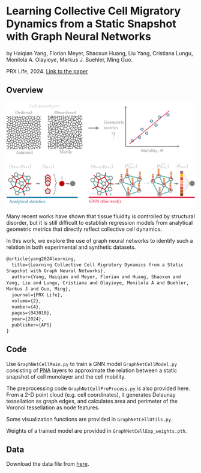# Learning Collective Cell Migratory Dynamics from a Static Snapshot with Graph Neural Networks
by Haiqian Yang, Florian Meyer, Shaoxun Huang, Liu Yang, Cristiana Lungu, Monilola A. Olayioye, Markus J. Buehler, Ming Guo.

PRX Life, 2024. [Link to the paper](https://doi.org/10.1103/PRXLife.2.043010)

## Overview
![Schematics.](schematics.png)

Many recent works have shown that tissue fluidity is controlled by structural disorder, but it is still difficult to establish regression models from analytical geometric metrics that directly reflect collective cell dynamics.

In this work, we explore the use of graph neural networks to identify such a relation in both experimental and synthetic datasets.



```
@article{yang2024learning,
  title={Learning Collective Cell Migratory Dynamics from a Static Snapshot with Graph Neural Networks},
  author={Yang, Haiqian and Meyer, Florian and Huang, Shaoxun and Yang, Liu and Lungu, Cristiana and Olayioye, Monilola A and Buehler, Markus J and Guo, Ming},
  journal={PRX Life},
  volume={2},
  number={4},
  pages={043010},
  year={2024},
  publisher={APS}
}
```



## Code
Use `GraphNetCellMain.py` to train a GNN model `GraphNetCellModel.py` consisting of [PNA](https://pytorch-geometric.readthedocs.io/en/stable/generated/torch_geometric.nn.conv.PNAConv.html) layers to approximate the relation between a static snapshot of cell monolayer and the cell mobility.

The preprocessing code `GraphNetCellPreProcess.py` is also provided here. From a 2-D point cloud (e.g. cell coordinates), it generates Delaunay tessellation as graph edges, and calculates area and perimeter of the Voronoi tessellation as node features.

Some visualization functions are provided in `GraphNetCellUtils.py`.

Weights of a trained model are provided in `GraphNetCellExp_weights.pth`.

## Data
Download the data file from [here](https://doi.org/10.5281/zenodo.13988939).
